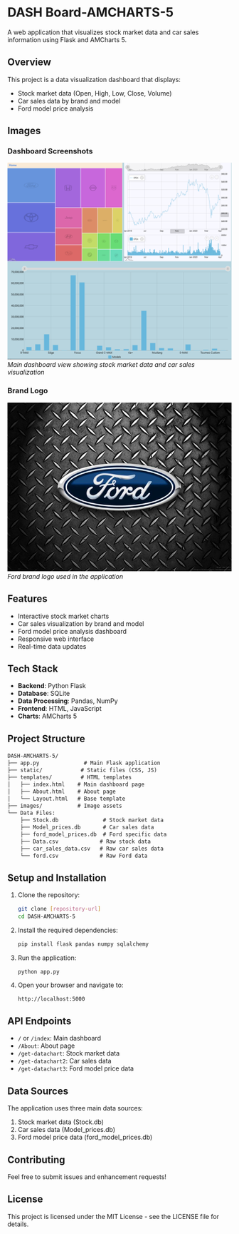 # DASH Board-AMCHARTS-5

A web application that visualizes stock market data and car sales information using Flask and AMCharts 5.

## Overview

This project is a data visualization dashboard that displays:
- Stock market data (Open, High, Low, Close, Volume)
- Car sales data by brand and model
- Ford model price analysis

## Images

### Dashboard Screenshots
![Dashboard Overview](images/dashboard.png)
*Main dashboard view showing stock market data and car sales visualization*

### Brand Logo
![Ford Logo](images/ford_logo.jpg)
*Ford brand logo used in the application*

## Features

- Interactive stock market charts
- Car sales visualization by brand and model
- Ford model price analysis dashboard
- Responsive web interface
- Real-time data updates

## Tech Stack

- **Backend**: Python Flask
- **Database**: SQLite
- **Data Processing**: Pandas, NumPy
- **Frontend**: HTML, JavaScript
- **Charts**: AMCharts 5

## Project Structure

```
DASH-AMCHARTS-5/
├── app.py              # Main Flask application
├── static/            # Static files (CSS, JS)
├── templates/         # HTML templates
│   ├── index.html    # Main dashboard page
│   ├── About.html    # About page
│   └── Layout.html   # Base template
├── images/           # Image assets
└── Data Files:
    ├── Stock.db              # Stock market data
    ├── Model_prices.db       # Car sales data
    ├── ford_model_prices.db  # Ford specific data
    ├── Data.csv             # Raw stock data
    ├── car_sales_data.csv   # Raw car sales data
    └── ford.csv             # Raw Ford data
```

## Setup and Installation

1. Clone the repository:
   ```bash
   git clone [repository-url]
   cd DASH-AMCHARTS-5
   ```

2. Install the required dependencies:
   ```bash
   pip install flask pandas numpy sqlalchemy
   ```

3. Run the application:
   ```bash
   python app.py
   ```

4. Open your browser and navigate to:
   ```
   http://localhost:5000
   ```

## API Endpoints

- `/` or `/index`: Main dashboard
- `/About`: About page
- `/get-datachart`: Stock market data
- `/get-datachart2`: Car sales data
- `/get-datachart3`: Ford model price data

## Data Sources

The application uses three main data sources:
1. Stock market data (Stock.db)
2. Car sales data (Model_prices.db)
3. Ford model price data (ford_model_prices.db)

## Contributing

Feel free to submit issues and enhancement requests!

## License

This project is licensed under the MIT License - see the LICENSE file for details. 